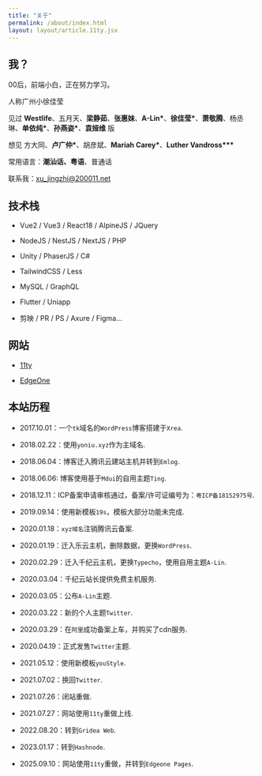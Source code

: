 ```yaml
---
title: "关于"
permalink: /about/index.html
layout: layout/article.11ty.jsx
---
```


## 我？

00后，前端小白，正在努力学习。

人称广州小徐佳莹

见过 **Westlife**、五月天、**梁静茹**、**张惠妹**、**A-Lin\***、**徐佳莹\***、**萧敬腾**、杨丞琳、**单依纯\***、**孙燕姿\***、**袁娅维** 版

想见 方大同、**卢广仲\***、胡彦斌、**Mariah Carey\***、**Luther Vandross\*\*\***

常用语言：**潮汕话、粤语**、普通话

联系我：[xu\_jingzhi@200011.net](mailto:xu_jingzhi@200011.net)

## 技术栈

* Vue2 / Vue3 / React18 / AlpineJS / JQuery
    
* NodeJS / NestJS / NextJS / PHP
    
* Unity / PhaserJS / C#
    
* TailwindCSS / Less
    
* MySQL / GraphQL
    
* Flutter / Uniapp
    
* 剪映 / PR / PS / Axure / Figma…
    

## 网站

- [11ty](https://www.11ty.dev/)

- [EdgeOne](https://edgeone.ai/)

## 本站历程

* 2017.10.01：一个`tk`域名的`WordPress`博客搭建于`Xrea`.
    
* 2018.02.22：使用`yoniu.xyz`作为主域名.
    
* 2018.06.04：博客迁入腾讯云建站主机并转到`Emlog`.
    
* 2018.06.06: 博客使用基于`Mdui`的自用主题`Ting`.
    
* 2018.12.11：ICP备案申请审核通过，备案/许可证编号为：`粤ICP备18152975号`.
    
* 2019.09.14：使用新模板`19s`，模板大部分功能未完成.
    
* 2020.01.18：`xyz域名`注销腾讯云备案.
    
* 2020.01.19：迁入乐云主机，删除数据，更换`WordPress`.
    
* 2020.02.29：迁入千纪云主机，更换`Typecho`，使用自用主题`A-Lin`.
    
* 2020.03.04：千纪云站长提供免费主机服务.
    
* 2020.03.05：公布`A-Lin`主题.
    
* 2020.03.22：新的个人主题`Twitter`.
    
* 2020.03.29：在`阿里`成功备案上车，并购买了cdn服务.
    
* 2020.04.19：正式发售`Twitter`主题.
    
* 2021.05.12：使用新模板`youStyle`.
    
* 2021.07.02：换回`Twitter`.
    
* 2021.07.26：闭站重做.
    
* 2021.07.27：网站使用`11ty`重做上线.
    
* 2022.08.20：转到`Gridea Web`.
    
* 2023.01.17：转到`Hashnode`.

* 2025.09.10：网站使用`11ty`重做，并转到`Edgeone Pages`.
